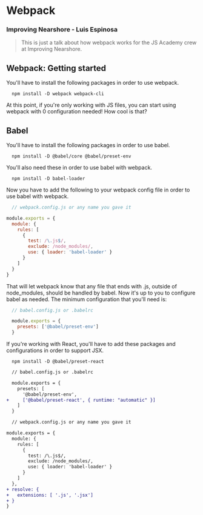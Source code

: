# Webpack
### Improving Nearshore - Luis Espinosa

> This is just a talk about how webpack works for the JS Academy crew at Improving Nearshore.


## Webpack: Getting started
You'll have to install the following packages in order to use webpack.

```shell
  npm install -D webpack webpack-cli
```

At this point, if you're only working with JS files, you can start using webpack with 0 configuration needed! How cool is that?


## Babel
You'll have to install the following packages in order to use babel.

```shell
  npm install -D @babel/core @babel/preset-env
```

You'll also need these in order to use babel with webpack.

```shell
  npm install -D babel-loader
```

Now you have to add the following to your webpack config file in order to use babel with webpack.


```js
  // webpack.config.js or any name you gave it

module.exports = {
  module: {
    rules: [
      {
        test: /\.js$/,
        exclude: /node_modules/,
        use: { loader: 'babel-loader' }
      }
    ]
  }
}
```

That will let webpack know that any file that ends with .js, outside of node_modules, should be handled by babel. Now it's up to you to configure babel as needed.
The minimum configuration that you'll need is:

```js
  // babel.config.js or .babelrc

  module.exports = {
    presets: ['@babel/preset-env']
  }
```

If you're working with React, you'll have to add these packages and configurations in order to support JSX.

```shell
  npm install -D @babel/preset-react
```

```diff
  // babel.config.js or .babelrc

  module.exports = {
    presets: [
      '@babel/preset-env',
+     ['@babel/preset-react', { runtime: "automatic" }]
    ]
  }
```

```diff
  // webpack.config.js or any name you gave it

module.exports = {
  module: {
    rules: [
      {
        test: /\.js$/,
        exclude: /node_modules/,
        use: { loader: 'babel-loader' }
      }
    ]
  },
+ resolve: {
+   extensions: [ '.js', '.jsx']
+ }
}
```